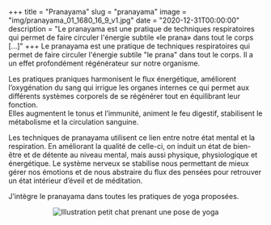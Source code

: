 +++
title = "Pranayama"
slug = "pranayama"
image = "img/pranayama_01_1680_16_9_v1.jpg"
date = "2020-12-31T00:00:00"
description = "Le pranayama est une pratique de techniques respiratoires qui permet de faire circuler l'énergie subtile «le prana» dans tout le corps [...]"
+++
Le pranayama est une pratique de techniques respiratoires qui permet de faire circuler l'énergie subtile "le prana" dans tout le corps. Il a un effet profondément régénérateur sur notre organisme.  

Les pratiques praniques harmonisent le flux énergétique, améliorent l’oxygénation du sang qui irrigue les organes internes ce qui permet aux différents systèmes corporels de se régénérer tout en équilibrant leur fonction.  
Elles augmentent le tonus et l’immunité, animent le feu digestif, stabilisent le métabolisme et la circulation sanguine.  

Les techniques de pranayama utilisent ce lien entre notre état mental et la respiration. En améliorant la qualité de celle-ci, on induit un état de bien-être et de détente au niveau mental, mais aussi physique, physiologique et énergétique. Le système nerveux se stabilise nous permettant de mieux gérer nos émotions et de nous abstraire du flux des pensées pour retrouver un état intérieur d’éveil et de méditation.  

J’intègre le pranayama dans toutes les pratiques de yoga proposées.

<center>
<img src="/img/cat_10_100.png" alt="Illustration petit chat prenant une pose de yoga")>
</center>
